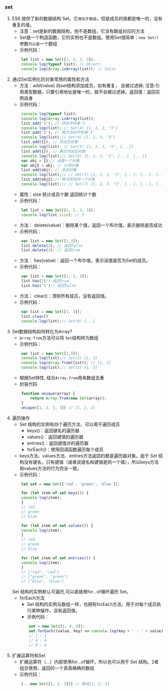 ### set
1. ES6 提供了新的数据结构 Set。它`类似于数组`，但是成员的值都是唯一的，没有重复的值。
    - 注意：set是新的数据结构，他不是数组，它没有数组对应的方法
    - Set是一个构造函数，它的实例也不是数组。使用Set很简单：`new Set()` 参数`可以是`一个数组
    - 示例代码：
    ```javascript
        let list = new Set([1, 2, 3, 3]);
        console.log(typeof list); // Object;
        console.log(Array.isArray(list)); // false
    ```
2. 通过Set实例化的对象常用的属性和方法
    - 方法：add(value)  向set结构添加成员，如有重复， 会被过滤掉; 注意:引用类型数据，只要引用地址是唯一的，就不会被过滤掉。返回值：返回实例自身
    - 示例代码：
    ```javascript
        console.log(typeof list);
        console.log(Array.isArray(list));
        list.add('3'); // 添加字符串'3'
        console.log(list); // Set(4) {1, 2, 3, "3"}
        list.add('3'); // 再次添加字符串'3'
        console.log(list);// Set(4) {1, 2, 3, "3"}
        list.add({}); // 添加空对象
        console.log(list); // Set(5) {1, 2, 3, "3", {...}}
        list.add({}); // 再次添加空对象
        console.log(list);// Set(6) {1, 2, 3, "3", {...}, {...}}
        var obj = {};// 设置一个对象
        var obj2 = obj; // 引用对象
        list.add(obj); // 添加对象
        console.log(list);// // Set(7) {1, 2, 3, "3", {...}, {...}, {...}}
        list.add(obj2);// 再次添加同一个对象
        console.log(list);// // Set(7) {1, 2, 3, "3", {...}, {...}, {...}}
    ```
    - 属性：size 统计成员个数 返回统计个数
    - 示例代码：
    ```javascript
        let list = new Set([1, 2, 3, 3]);
        console.log(list.size); // 3
    ```
    - 方法： delete(value)：删除某个值，返回一个布尔值，表示删除是否成功
    - 示例代码：
    ```javascript
        var list = new Set([1,3]);
        list.delete(2); // 返回false
        list.delete(3); // 返回true
    ```
    - 方法： has(value)：返回一个布尔值，表示该值是否为Set的成员。
    - 示例代码： 
    ```javascript
        var list = new Set([1, 2, 3]);
        list.has(1)// 返回true
        list.has('1')// 返回false
    ```
    - 方法： clear()：清除所有成员，没有返回值。
    - 示例代码： 
    ```javascript
        var list = new Set([1, 3]);
        list.clear()
        console.log(list);// Set(0) {...}
    ```
3. Set数据结构如何转化为Array?
    - `Array.from`方法可以将 `Set`结构转为数组
    - 示例代码： 
    ```javascript
        var list = new Set([1,3]);
        console.log(list);// Set(2) {1, 3}
        console.log(Array.from(list)); // [1, 3]
        console.log(list);// Set(2) {1, 3}
    ```
    - 根据Set特性, 结合`Array.from`用来数组去重
    - 封装代码
    ```javascript
        function unique(array) {
            return Array.from(new Set(array));
        }
        unique([1, 2, 3, 3]) // [1, 2, 3]
    ```
4. 遍历操作
    - Set 结构的实例有四个遍历方法，可以用于遍历成员
        - keys()：返回键名的遍历器
        - values()：返回键值的遍历器
        - entries()：返回键值对的遍历器
        - forEach()：使用回调函数遍历每个成员
    - keys方法、values方法、entries方法返回的都是遍历器对象。由于 Set 结构没有键名，只有键值（或者说键名和键值是同一个值），所以keys方法和values方法的行为完全一致。
    - 示例代码：
    ```javascript
        let set = new Set(['red', 'green', 'blue']);

        for (let item of set.keys()) {
        console.log(item);
        }
        // red
        // green
        // blue

        for (let item of set.values()) {
        console.log(item);
        }
        // red
        // green
        // blue

        for (let item of set.entries()) {
        console.log(item);
        }
        // ["red", "red"]
        // ["green", "green"]
        // ["blue", "blue"]
    ```
    Set 结构的实例默认可遍历,可以直接用for...of循环遍历 Set。
    - forEach方法
        - Set 结构的实例与数组一样，也拥有forEach方法，用于对每个成员执行某种操作，没有返回值。
        - 示例代码：
        ```javascript
            set = new Set([1, 4, 9]);
            set.forEach((value, key) => console.log(key + ' : ' + value))
            // 1 : 1
            // 4 : 4
            // 9 : 9
        ```
5. 扩展运算符和Set
    - 扩展运算符（...）内部使用for...of循环，所以也可以用于 Set 结构。2者组合使用，返回的一个真真确确的数组
    - 示例代码： 
    ```javascript
        [...new Set([1, 2, 3])] // 数组[1, 2, 3]
    ```
    